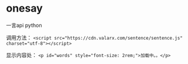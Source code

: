 # onesay
一言api python


调用方法：
`<script src="https://cdn.valarx.com/sentence/sentence.js" charset="utf-8"></script>`

显示内容处：
`<p id="words" style="font-size: 2rem;">加载中。。</p>`
